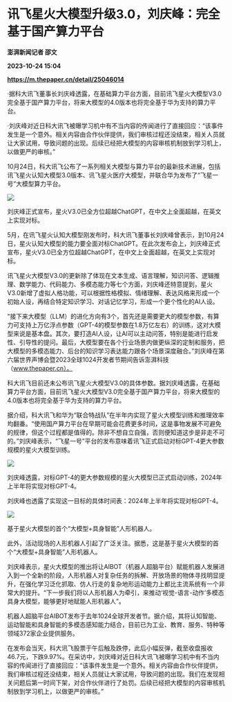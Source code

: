 # 讯飞星火大模型升级3.0，刘庆峰：完全基于国产算力平台
**澎湃新闻记者 邵文**

**2023-10-24 15:04**

**https://m.thepaper.cn/detail/25046014**

·据科大讯飞董事长刘庆峰透露，在基础算力平台方面，目前讯飞星火大模型V3.0完全基于国产算力平台，将来大模型的4.0版本也将完全基于华为支持的算力平台。

·刘庆峰对近日科大讯飞被曝学习机中有不当内容的传闻进行了直接回应：“该事件发生是一个意外。相关内容由合作伙伴提供，我们审核过程还没结束，相关人员就让大家试用，导致问题的出现。后续已经把大模型的内容审核机制放到学习机上，以做更严的审核。”

10月24日，科大讯飞公布了一系列相关大模型与算力平台的最新技术进展，包括讯飞星火认知大模型3.0版本、讯飞星火医疗大模型，并联合华为发布了“飞星一号”大模型算力平台。

![](https://imagecloud.thepaper.cn/thepaper/image/275/462/788.jpg)

刘庆峰正式宣布，星火V3.0已全方位超越ChatGPT，在中文上全面超越，在英文上实现对标。

5月，在讯飞星火认知大模型刚发布时，科大讯飞董事长刘庆峰曾表示，到10月24日，星火认知大模型的能力要全面对标ChatGPT。在此次发布会上，刘庆峰正式宣布，星火V3.0已全方位超越ChatGPT，在中文上全面超越，在英文上实现对标。

讯飞星火大模型V3.0的更新除了体现在文本生成、语言理解，知识问答、逻辑推理、数学能力、代码能力、多模态能力等七个方面，刘庆峰还特意提到，星火V3.0新增了虚拟人格功能，可以根据性格模拟、情绪理解、表达风格来形成一个初始人设，再结合特定知识学习、对话记忆学习，形成一个更个性化的AI人设。

“接下来大模型（LLM）的进化方向有3个，首先还是需要更大的模型参数，有算力可支持上万亿浮点参数（GPT-4的模型参数在1.8万亿左右）的训练，这对大模型来说是基本盘。其次，要打造AI人设，让AI可以主动问答，特别是能进行启发性、引导性的提问。最后，大模型要在各个行业场景内做更纵深的定制和服务，把大模型的多模态能力、后台的知识学习表达能力跟各个场景深度融合。”刘庆峰在第六届世界声博会暨2023全球1024开发者节期间告诉澎湃科技（www.thepaper.cn）。

科大讯飞目前还未公布讯飞星火大模型V3.0的具体参数。据刘庆峰透露，在基础算力平台方面，目前讯飞星火大模型V3.0完全基于国产算力平台，将来大模型的4.0版本也将完全基于华为支持的算力平台。

据介绍，科大讯飞和华为“联合特战队”在半年内实现了星火大模型训练和推理效率均翻番。“使用国产算力平台在早期可能会花费更多时间，这是事物发展不可避免的规律，但这个过程都是值得的。除非不想自立自强，否则便知道这步是非走不可的。”刘庆峰表示，“飞星一号”平台的发布意味着讯飞正式启动对标GPT-4更大参数规模的星火大模型训练。

![](https://imagecloud.thepaper.cn/thepaper/image/275/462/789.jpg)

刘庆峰透露，对标GPT-4的更大参数规模的星火大模型已正式启动训练，2024年上半年将实现对标GPT-4。

刘庆峰也透露了实现这一目标的具体时间表：2024年上半年将实现对标GPT-4。

![](https://imagecloud.thepaper.cn/thepaper/image/275/462/878.jpg)

基于星火大模型的首个“大模型+具身智能”人形机器人。

此外，活动现场的人形机器人引起了广泛关注。据悉，这是基于星火大模型的首个“大模型+具身智能”人形机器人。

刘庆峰表示，星火大模型的推出将让AIBOT（机器人超脑平台）赋能机器人发展进入到一个全新的阶段，人形机器人对复杂任务的拆解、开放场景的物体寻找明显提升，在强化学习泛化抓取、仿人行走的复杂地形运动能力上都比主流系统有一个非常大的提升。“下一步我们将以人形机器人为牵引，来推动‘视觉-语言-动作’多模态具身大模型，能够更好地赋能人形机器人”。

机器人超脑平台AIBOT发布于去年1024全球开发者节。据介绍，其将认知智能、运动智能和具身智能的多模态感知能力结合，目前已为工业、教育、服务、特种等领域372家企业提供服务。

在发布会当天，科大讯飞股票于午后触及跌停，此后小幅反弹，截至收盘报收46.7元，下跌9.97%。在采访中，刘庆峰对近日科大讯飞被曝学习机中有不当内容的传闻进行了直接回应：“该事件发生是一个意外。相关内容由合作伙伴提供，我们审核过程还没结束，相关人员就让大家试用，导致问题的出现。我们在发现相关问题后第一时间下架，对合作伙伴进行了处罚。后续已经把大模型的内容审核机制放到学习机上，以做更严的审核。”